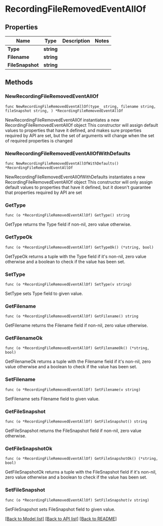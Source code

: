 # RecordingFileRemovedEventAllOf

## Properties

Name | Type | Description | Notes
------------ | ------------- | ------------- | -------------
**Type** | **string** |  | 
**Filename** | **string** |  | 
**FileSnapshot** | **string** |  | 

## Methods

### NewRecordingFileRemovedEventAllOf

`func NewRecordingFileRemovedEventAllOf(type_ string, filename string, fileSnapshot string, ) *RecordingFileRemovedEventAllOf`

NewRecordingFileRemovedEventAllOf instantiates a new RecordingFileRemovedEventAllOf object
This constructor will assign default values to properties that have it defined,
and makes sure properties required by API are set, but the set of arguments
will change when the set of required properties is changed

### NewRecordingFileRemovedEventAllOfWithDefaults

`func NewRecordingFileRemovedEventAllOfWithDefaults() *RecordingFileRemovedEventAllOf`

NewRecordingFileRemovedEventAllOfWithDefaults instantiates a new RecordingFileRemovedEventAllOf object
This constructor will only assign default values to properties that have it defined,
but it doesn't guarantee that properties required by API are set

### GetType

`func (o *RecordingFileRemovedEventAllOf) GetType() string`

GetType returns the Type field if non-nil, zero value otherwise.

### GetTypeOk

`func (o *RecordingFileRemovedEventAllOf) GetTypeOk() (*string, bool)`

GetTypeOk returns a tuple with the Type field if it's non-nil, zero value otherwise
and a boolean to check if the value has been set.

### SetType

`func (o *RecordingFileRemovedEventAllOf) SetType(v string)`

SetType sets Type field to given value.


### GetFilename

`func (o *RecordingFileRemovedEventAllOf) GetFilename() string`

GetFilename returns the Filename field if non-nil, zero value otherwise.

### GetFilenameOk

`func (o *RecordingFileRemovedEventAllOf) GetFilenameOk() (*string, bool)`

GetFilenameOk returns a tuple with the Filename field if it's non-nil, zero value otherwise
and a boolean to check if the value has been set.

### SetFilename

`func (o *RecordingFileRemovedEventAllOf) SetFilename(v string)`

SetFilename sets Filename field to given value.


### GetFileSnapshot

`func (o *RecordingFileRemovedEventAllOf) GetFileSnapshot() string`

GetFileSnapshot returns the FileSnapshot field if non-nil, zero value otherwise.

### GetFileSnapshotOk

`func (o *RecordingFileRemovedEventAllOf) GetFileSnapshotOk() (*string, bool)`

GetFileSnapshotOk returns a tuple with the FileSnapshot field if it's non-nil, zero value otherwise
and a boolean to check if the value has been set.

### SetFileSnapshot

`func (o *RecordingFileRemovedEventAllOf) SetFileSnapshot(v string)`

SetFileSnapshot sets FileSnapshot field to given value.



[[Back to Model list]](../README.md#documentation-for-models) [[Back to API list]](../README.md#documentation-for-api-endpoints) [[Back to README]](../README.md)


